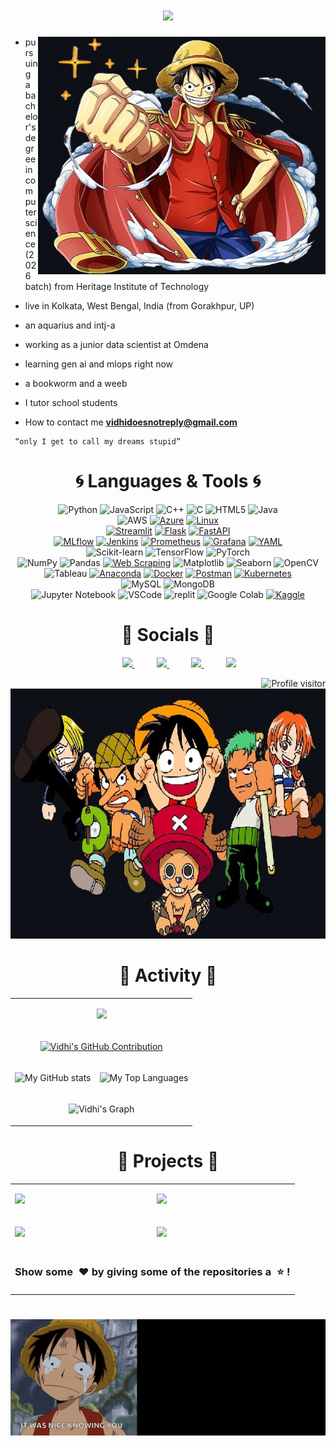 <h1 align="center">
    <img src="https://readme-typing-svg.herokuapp.com/?font=Righteous&size=40&center=true&vCenter=true&width=700&height=70&duration=8000&lines=Hello+There!+I+am+Vidhi+Gupta;+an+aspiring+data+scientist;" />
</h1>

<div>
<img align="right" height="380" width="460" src="https://github.com/vvidhig/vvidhig/blob/main/sticker-png-monkey-d-luffy-one-piece-character-removebg.jpg">
 <p align="left">
     
- pursuing a bachelor's degree in computer science (2026 batch) from Heritage Institute of Technology

- live in Kolkata, West Bengal, India (from Gorakhpur, UP)

- an aquarius and intj-a
  
- working as a junior data scientist at Omdena

- learning gen ai and mlops right now

- a bookworm and a weeb

- I tutor school students

- How to contact me  **vidhidoesnotreply@gmail.com**

</p>

```
 “only I get to call my dreams stupid”
```

</div>

<div align="center">
    
# 🌀 Languages & Tools 🌀

![Python](https://img.shields.io/badge/Python-3776AB?style=for-the-badge&logo=python&logoColor=white) 
![JavaScript](https://img.shields.io/badge/JavaScript-F7DF1E?style=for-the-badge&logo=javascript&logoColor=black) 
![C++](https://img.shields.io/badge/C%2B%2B-00599C?style=for-the-badge&logo=c%2B%2B&logoColor=white) 
![C](https://img.shields.io/badge/C-4B0082?style=for-the-badge&logo=c&logoColor=white) 
![HTML5](https://img.shields.io/badge/HTML5-E34F26?style=for-the-badge&logo=html5&logoColor=white) 
![Java](https://img.shields.io/badge/Java-007396?style=for-the-badge&logo=java&logoColor=white)
<br>
![AWS](https://img.shields.io/badge/AWS-232F3E?style=for-the-badge&logo=amazon-aws&logoColor=white)
[![Azure](https://img.shields.io/badge/Azure-4d004d?style=for-the-badge&logo=microsoft-azure&logoColor=white)](https://azure.microsoft.com/)
[![Linux](https://img.shields.io/badge/Linux-FCC624?style=for-the-badge&logo=linux&logoColor=black)](https://www.linux.org/)
<br>
[![Streamlit](https://img.shields.io/badge/Streamlit-FF4B4B?style=for-the-badge&logo=streamlit&logoColor=white)](https://streamlit.io/)
[![Flask](https://img.shields.io/badge/Flask-000000?style=for-the-badge&logo=flask&logoColor=white)](https://flask.palletsprojects.com/)
[![FastAPI](https://img.shields.io/badge/FastAPI-009688?style=for-the-badge&logo=fastapi&logoColor=white)](https://fastapi.tiangolo.com/) 
<br>
[![MLflow](https://img.shields.io/badge/MLflow-000066?style=for-the-badge&logo=mlflow&logoColor=white)](https://mlflow.org/)
[![Jenkins](https://img.shields.io/badge/Jenkins-b30000?style=for-the-badge&logo=jenkins&logoColor=white)](https://www.jenkins.io/)
[![Prometheus](https://img.shields.io/badge/Prometheus-cc8800?style=for-the-badge&logo=prometheus&logoColor=white)](https://prometheus.io/)
[![Grafana](https://img.shields.io/badge/Grafana-3776AB?style=for-the-badge&logo=grafana&logoColor=white)](https://grafana.com/)
[![YAML](https://img.shields.io/badge/YAML-000000?style=for-the-badge&logo=yaml&logoColor=white)](https://yaml.org/)
<br>
![Scikit-learn](https://img.shields.io/badge/Scikit--learn-FFFFFF?style=for-the-badge&logo=scikit-learn&logoColor=orange) 
![TensorFlow](https://img.shields.io/badge/TensorFlow-006400?style=for-the-badge&logo=tensorflow&logoColor=white) 
![PyTorch](https://img.shields.io/badge/PyTorch-E67C2C?style=for-the-badge&logo=pytorch&logoColor=purple)
<br>
![NumPy](https://img.shields.io/badge/NumPy-013243?style=for-the-badge&logo=numpy&logoColor=white) 
![Pandas](https://img.shields.io/badge/Pandas-800040?style=for-the-badge&logo=pandas&logoColor=white) 
[![Web Scraping](https://img.shields.io/badge/Web_Scraping-000000?style=for-the-badge)](https://en.wikipedia.org/wiki/Web_scraping)
![Matplotlib](https://img.shields.io/badge/Matplotlib-11557C?style=for-the-badge&logo=matplotlib&logoColor=white) 
![Seaborn](https://img.shields.io/badge/Seaborn-FF7A9A?style=for-the-badge&logo=seaborn&logoColor=white) 
![OpenCV](https://img.shields.io/badge/OpenCV-b30059?style=for-the-badge&logo=opencv&logoColor=white)
<br>
![Tableau](https://img.shields.io/badge/Tableau-FFFFFF?style=for-the-badge&logo=tableau&logoColor=blue) 
[![Anaconda](https://img.shields.io/badge/Anaconda-44A833?style=for-the-badge&logo=anaconda&logoColor=white)](https://www.anaconda.com/) 
[![Docker](https://img.shields.io/badge/Docker-000066?style=for-the-badge&logo=docker&logoColor=white)](https://www.docker.com/) 
[![Postman](https://img.shields.io/badge/Postman-FF6C37?style=for-the-badge&logo=postman&logoColor=white)](https://www.postman.com/) 
[![Kubernetes](https://img.shields.io/badge/Kubernetes-326CE5?style=for-the-badge&logo=kubernetes&logoColor=white)](https://kubernetes.io/)
<br>
![MySQL](https://img.shields.io/badge/MySQL-005C84?style=for-the-badge&logo=mysql&logoColor=white) 
![MongoDB](https://img.shields.io/badge/MongoDB-4EA94B?style=for-the-badge&logo=mongodb&logoColor=white)
<br>
![Jupyter Notebook](https://img.shields.io/badge/Jupyter%20Notebook-DC143C?style=for-the-badge&logo=jupyter&logoColor=white) 
![VSCode](https://img.shields.io/badge/VSCode-0078D4?style=for-the-badge&logo=visual%20studio%20code&logoColor=white) 
![replit](https://img.shields.io/badge/replit-F26207?style=for-the-badge&logo=replit&logoColor=white) 
![Google Colab](https://img.shields.io/badge/Google%20Colab-8A2BE2?style=for-the-badge&logo=google%20colab&logoColor=white) 
[![Kaggle](https://img.shields.io/badge/Kaggle-20BEFF?style=for-the-badge&logo=kaggle&logoColor=white)](https://www.kaggle.com/)
</div>

<div align="center">

# 🍥 Socials 🍥

&nbsp;&nbsp;&nbsp;&nbsp;&nbsp;&nbsp;&nbsp;&nbsp;
<a href="https://mail.google.com/mail/u/?authuser=vidhidoesnotreply@gmail.com">
<img src="https://img.shields.io/badge/Gmail-D14836?style=for-the-badge&logo=gmail&logoColor=white">
</a>
&nbsp;&nbsp;&nbsp;&nbsp;&nbsp;&nbsp;&nbsp;&nbsp;
<a href="https://agritech-milano.slack.com/team/U0712TN1PA4">
<img src="https://img.shields.io/badge/Slack-4A154B?style=for-the-badge&logo=slack&logoColor=white">
</a>
&nbsp;&nbsp;&nbsp;&nbsp;&nbsp;&nbsp;&nbsp;&nbsp;
<a href="https://www.linkedin.com/in/vvidhig310105/">
<img src="https://img.shields.io/badge/Linkedin-%231DA1F2.svg?style=for-the-badge&logo=Linkedin&logoColor=white">
</a>
&nbsp;&nbsp;&nbsp;&nbsp;&nbsp;&nbsp;&nbsp;&nbsp;
<a href="https://www.instagram.com/vvidhig/?">
<img src="https://img.shields.io/badge/Instagram-%23E4405F.svg?style=for-the-badge&logo=Instagram&logoColor=white">
</a>
</div>

<a href="https://komarev.com/ghpvc/?username=alsiam">
  <img align="right" src="https://komarev.com/ghpvc/?username=vvidhig&label=Visitors&color=0e75b6&style=flat" alt="Profile visitor" />
</a>

<div align="center">
<img src="https://github.com/vvidhig/vvidhig/blob/main/png-transparent-one-piece-illustration-monkey-d-luffy-one-piece-animated-cartoon-sticker-one-piece-comics-child-friendship-removebg-preview.jpg" height="400" width="900">
</div>

<div align="center">
    
# 📍 Activity 📍

<table align="center">  
    <tr><td colspan="2" align="center">
    
![](https://github-readme-streak-stats.herokuapp.com/?user=vvidhig&theme=highcontrast)
</td></tr>
    <tr>
        <td align="center" colspan="2">
            <p align="center">
              <a href="https://github.com/vvidhig">
    <img src="https://github-profile-summary-cards.vercel.app/api/cards/profile-details?username=vvidhig&theme=highcontrast" alt="Vidhi's GitHub Contribution"/>
  </a>
</p></td> </tr>
<tr>  <td align="center">

![My GitHub stats](https://github-readme-stats.vercel.app/api?username=vvidhig\&rank_icon=github\&show_icons=true\&theme=highcontrast)

</td><td align="center">

![My Top Languages](https://github-readme-stats.vercel.app/api/top-langs/?username=vvidhig\&layout=compact\&theme=highcontrast)

</td></tr>
<tr><td align="center" colspan="2">
    
![Vidhi's Graph](https://github-readme-activity-graph.vercel.app/graph?username=vvidhig&custom_title=Vidhi's%20GitHub%20Activity%20Graph&bg_color=0D1117&color=e7f216&line=e7f216&point=e7f216&area_color=FFFFFF&title_color=FFFFFF&area=true)

</td></tr></table>
</div>

<div align="center">

# 🍉 Projects 🍉

<table align="center" cellspacing="3"><tr><td>
<a href="https://github.com/vvidhig/Loan-Prediction-Model-Package"><img src="https://github-readme-stats.vercel.app/api/pin/?username=vvidhig&repo=Loan-Prediction-Model-Package&cache_seconds=86400&theme=highcontrast"></a>

</td><td>

<a href="https://github.com/vvidhig/Malarial-Cell-Detection-Model"><img src="https://github-readme-stats.vercel.app/api/pin/?username=vvidhig&repo=Malarial-Cell-Detection-Model&cache_seconds=86400&theme=highcontrast"></a>

</td></tr><tr><td>

<a href="https://github.com/vvidhig/Human-Activity-Recognition-using-Smartphone-Data"><img src="https://github-readme-stats.vercel.app/api/pin/?username=vvidhig&repo=Human-Activity-Recognition-using-Smartphone-Data&cache_seconds=86400&theme=highcontrast"></a>

</td><td>

<a href="https://github.com/vvidhig/Solar-Irradiance-Prediction-Model"><img src="https://github-readme-stats.vercel.app/api/pin/?username=vvidhig&repo=Solar-Irradiance-Prediction-Model&cache_seconds=86400&theme=highcontrast"></a>

</td></tr>
<tr>
    <td align="center" colspan="2"><h3 align="center">Show some  &nbsp;❤️&nbsp;by giving some of the repositories a &nbsp;⭐&nbsp;!</h3></td>
</tr></table>
</div>

<h1 align="center">
    <img src="https://github.com/vvidhig/vvidhig/blob/main/Untitled%20design1.gif" />
</h1>




